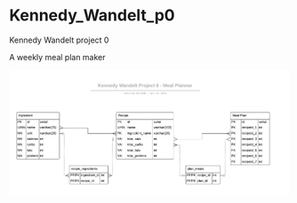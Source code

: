# Kennedy_Wandelt_p0
Kennedy Wandelt project 0

A weekly meal plan maker

![ERD](https://github.com/200406-java-react-usf/Kennedy_Wandelt_p0/blob/master/img/ERD_project_0.png)

